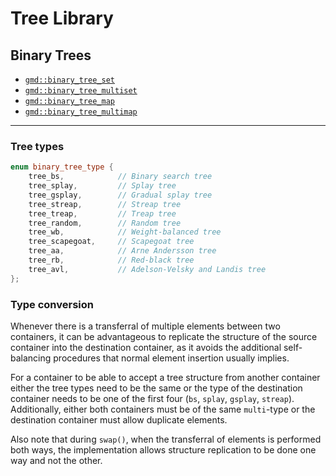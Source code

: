 # Tree Library

## Binary Trees

* [`gmd::binary_tree_set`](binary_tree/set.md)
* [`gmd::binary_tree_multiset`](binary_tree/multiset.md)
* [`gmd::binary_tree_map`](binary_tree/map.md)
* [`gmd::binary_tree_multimap`](binary_tree/multimap.md)

---

### Tree types

```cpp
enum binary_tree_type {
	tree_bs,            // Binary search tree
	tree_splay,         // Splay tree
	tree_gsplay,        // Gradual splay tree
	tree_streap,        // Streap tree
	tree_treap,         // Treap tree
	tree_random,        // Random tree
	tree_wb,            // Weight-balanced tree
	tree_scapegoat,     // Scapegoat tree
	tree_aa,            // Arne Andersson tree
	tree_rb,            // Red-black tree
	tree_avl,           // Adelson-Velsky and Landis tree
};
```

<!-- `tree_bs`&emsp;A **binary search tree** is the

`tree_splay`&emsp;A **splay tree** is the

`tree_gsplay`&emsp;

`tree_streap`&emsp;

`tree_treap`&emsp;

`tree_random`&emsp;

`tree_wb`&emsp;

`tree_scapegoat`&emsp;

`tree_aa`&emsp;

`tree_rb`&emsp;

`tree_avl`&emsp; -->

### Type conversion

Whenever there is a transferral of multiple elements between two containers, it can be advantageous to replicate the structure of the source container into the destination container, as it avoids the additional self-balancing procedures that normal element insertion usually implies.

For a container to be able to accept a tree structure from another container either the tree types need to be the same or the type of the destination container needs to be one of the first four (`bs`, `splay`, `gsplay`, `streap`). Additionally, either both containers must be of the same `multi`-type or the destination container must allow duplicate elements.

Also note that during `swap()`, when the transferral of elements is performed both ways, the implementation allows structure replication to be done one way and not the other.

<!-- ## Space Partitioning Trees -->
